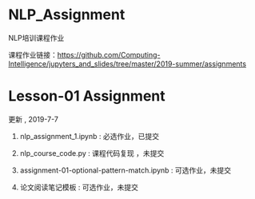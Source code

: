 NLP_Assignment
======
NLP培训课程作业 

课程作业链接：https://github.com/Computing-Intelligence/jupyters_and_slides/tree/master/2019-summer/assignments

Lesson-01 Assignment 
======
更新 , 2019-7-7

1. nlp_assignment_1.ipynb : 必选作业，已提交

2. nlp_course_code.py : 课程代码复现 ，未提交

3. assignment-01-optional-pattern-match.ipynb : 可选作业，未提交

4. 论文阅读笔记模板 : 可选作业，未提交

  
